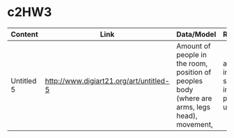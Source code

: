 # c2HW3
| Content | Link | Data/Model  | Render/View | Simulation | Events/Input |
| ------------- | ------------- | ------------- | ------------- | ------------- | ------------- | 
| Untitled 5 | http://www.digiart21.org/art/untitled-5 | Amount of people in the room, position of peoples body (where are arms, legs head), movement, | abstract image shapes, image color, previous user art | movement of art in response to user  | user movement and position  |
